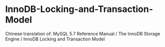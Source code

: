 # InnoDB-Locking-and-Transaction-Model
Chinese translation of: MySQL 5.7 Reference Manual  /  The InnoDB Storage Engine  /  InnoDB Locking and Transaction Model
